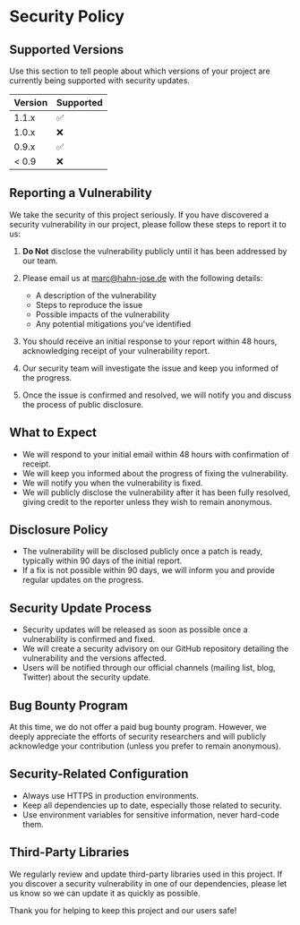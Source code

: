 # Security Policy

## Supported Versions

Use this section to tell people about which versions of your project are currently being supported with security updates.

| Version | Supported          |
| ------- | ------------------ |
| 1.1.x   | :white_check_mark: |
| 1.0.x   | :x:                |
| 0.9.x   | :white_check_mark: |
| < 0.9   | :x:                |

## Reporting a Vulnerability

We take the security of this project seriously. If you have discovered a security vulnerability in our project, please follow these steps to report it to us:

1. **Do Not** disclose the vulnerability publicly until it has been addressed by our team.

2. Please email us at [marc@hahn-jose.de](mailto:marc@hahn-jose.de?subject=%5BSECURITY%5D%20Project%20Name) with the following details:

   - A description of the vulnerability
   - Steps to reproduce the issue
   - Possible impacts of the vulnerability
   - Any potential mitigations you've identified

3. You should receive an initial response to your report within 48 hours, acknowledging receipt of your vulnerability report.

4. Our security team will investigate the issue and keep you informed of the progress.

5. Once the issue is confirmed and resolved, we will notify you and discuss the process of public disclosure.

## What to Expect

- We will respond to your initial email within 48 hours with confirmation of receipt.
- We will keep you informed about the progress of fixing the vulnerability.
- We will notify you when the vulnerability is fixed.
- We will publicly disclose the vulnerability after it has been fully resolved, giving credit to the reporter unless they wish to remain anonymous.

## Disclosure Policy

- The vulnerability will be disclosed publicly once a patch is ready, typically within 90 days of the initial report.
- If a fix is not possible within 90 days, we will inform you and provide regular updates on the progress.

## Security Update Process

- Security updates will be released as soon as possible once a vulnerability is confirmed and fixed.
- We will create a security advisory on our GitHub repository detailing the vulnerability and the versions affected.
- Users will be notified through our official channels (mailing list, blog, Twitter) about the security update.

## Bug Bounty Program

At this time, we do not offer a paid bug bounty program. However, we deeply appreciate the efforts of security researchers and will publicly acknowledge your contribution (unless you prefer to remain anonymous).

## Security-Related Configuration

- Always use HTTPS in production environments.
- Keep all dependencies up to date, especially those related to security.
- Use environment variables for sensitive information, never hard-code them.

## Third-Party Libraries

We regularly review and update third-party libraries used in this project. If you discover a security vulnerability in one of our dependencies, please let us know so we can update it as quickly as possible.

Thank you for helping to keep this project and our users safe!
